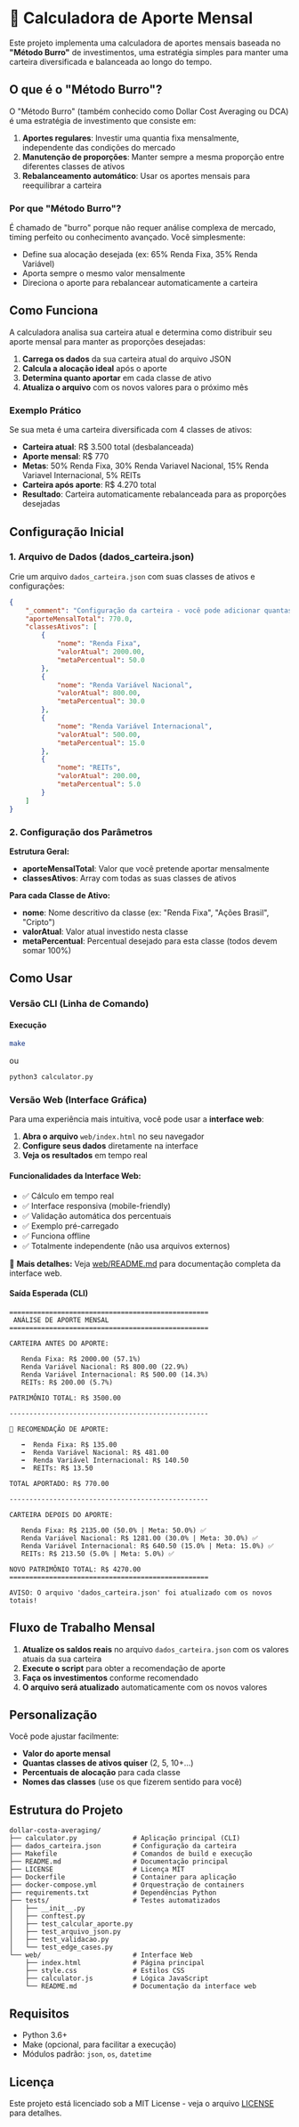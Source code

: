 # 💸 Calculadora de Aporte Mensal

Este projeto implementa uma calculadora de aportes mensais baseada no **"Método Burro"** de investimentos, uma estratégia simples para manter uma carteira diversificada e balanceada ao longo do tempo.

## O que é o "Método Burro"?

O "Método Burro" (também conhecido como Dollar Cost Averaging ou DCA) é uma estratégia de investimento que consiste em:

1. **Aportes regulares**: Investir uma quantia fixa mensalmente, independente das condições do mercado
2. **Manutenção de proporções**: Manter sempre a mesma proporção entre diferentes classes de ativos
3. **Rebalanceamento automático**: Usar os aportes mensais para reequilibrar a carteira

### Por que "Método Burro"?

É chamado de "burro" porque não requer análise complexa de mercado, timing perfeito ou conhecimento avançado. Você simplesmente:
- Define sua alocação desejada (ex: 65% Renda Fixa, 35% Renda Variável)
- Aporta sempre o mesmo valor mensalmente
- Direciona o aporte para rebalancear automaticamente a carteira

## Como Funciona

A calculadora analisa sua carteira atual e determina como distribuir seu aporte mensal para manter as proporções desejadas:

1. **Carrega os dados** da sua carteira atual do arquivo JSON
2. **Calcula a alocação ideal** após o aporte
3. **Determina quanto aportar** em cada classe de ativo
4. **Atualiza o arquivo** com os novos valores para o próximo mês

### Exemplo Prático

Se sua meta é uma carteira diversificada com 4 classes de ativos:
- **Carteira atual**: R$ 3.500 total (desbalanceada)
- **Aporte mensal**: R$ 770
- **Metas**: 50% Renda Fixa, 30% Renda Variavel Nacional, 15% Renda Variavel Internacional, 5% REITs
- **Carteira após aporte**: R$ 4.270 total
- **Resultado**: Carteira automaticamente rebalanceada para as proporções desejadas

## Configuração Inicial

### 1. Arquivo de Dados (dados_carteira.json)

Crie um arquivo `dados_carteira.json` com suas classes de ativos e configurações:

```json
{
    "_comment": "Configuração da carteira - você pode adicionar quantas classes de ativos quiser. Os percentuais devem somar 100%.",
    "aporteMensalTotal": 770.0,
    "classesAtivos": [
        {
            "nome": "Renda Fixa",
            "valorAtual": 2000.00,
            "metaPercentual": 50.0
        },
        {
            "nome": "Renda Variável Nacional",
            "valorAtual": 800.00,
            "metaPercentual": 30.0
        },
        {
            "nome": "Renda Variável Internacional",
            "valorAtual": 500.00,
            "metaPercentual": 15.0
        },
        {
            "nome": "REITs",
            "valorAtual": 200.00,
            "metaPercentual": 5.0
        }
    ]
}
```

### 2. Configuração dos Parâmetros

**Estrutura Geral:**
- **aporteMensalTotal**: Valor que você pretende aportar mensalmente
- **classesAtivos**: Array com todas as suas classes de ativos

**Para cada Classe de Ativo:**
- **nome**: Nome descritivo da classe (ex: "Renda Fixa", "Ações Brasil", "Cripto")
- **valorAtual**: Valor atual investido nesta classe
- **metaPercentual**: Percentual desejado para esta classe (todos devem somar 100%)



## Como Usar

### Versão CLI (Linha de Comando)

#### Execução

```bash
make
```
ou

```bash
python3 calculator.py
```

### Versão Web (Interface Gráfica)

Para uma experiência mais intuitiva, você pode usar a **interface web**:

1. **Abra o arquivo** `web/index.html` no seu navegador
2. **Configure seus dados** diretamente na interface
3. **Veja os resultados** em tempo real

#### Funcionalidades da Interface Web:
- ✅ Cálculo em tempo real
- ✅ Interface responsiva (mobile-friendly)
- ✅ Validação automática dos percentuais
- ✅ Exemplo pré-carregado
- ✅ Funciona offline
- ✅ Totalmente independente (não usa arquivos externos)

📁 **Mais detalhes:** Veja [web/README.md](web/README.md) para documentação completa da interface web.

#### Saída Esperada (CLI)

```
==================================================
 ANÁLISE DE APORTE MENSAL
==================================================

CARTEIRA ANTES DO APORTE:

   Renda Fixa: R$ 2000.00 (57.1%)
   Renda Variável Nacional: R$ 800.00 (22.9%)
   Renda Variável Internacional: R$ 500.00 (14.3%)
   REITs: R$ 200.00 (5.7%)

PATRIMÔNIO TOTAL: R$ 3500.00

--------------------------------------------------

🎯 RECOMENDAÇÃO DE APORTE:

   ➡️  Renda Fixa: R$ 135.00
   ➡️  Renda Variável Nacional: R$ 481.00
   ➡️  Renda Variável Internacional: R$ 140.50
   ➡️  REITs: R$ 13.50

TOTAL APORTADO: R$ 770.00

--------------------------------------------------

CARTEIRA DEPOIS DO APORTE:

   Renda Fixa: R$ 2135.00 (50.0% | Meta: 50.0%) ✅
   Renda Variável Nacional: R$ 1281.00 (30.0% | Meta: 30.0%) ✅
   Renda Variável Internacional: R$ 640.50 (15.0% | Meta: 15.0%) ✅
   REITs: R$ 213.50 (5.0% | Meta: 5.0%) ✅

NOVO PATRIMÔNIO TOTAL: R$ 4270.00
==================================================

AVISO: O arquivo 'dados_carteira.json' foi atualizado com os novos totais!
```

## Fluxo de Trabalho Mensal

1. **Atualize os saldos reais** no arquivo `dados_carteira.json` com os valores atuais da sua carteira
2. **Execute o script** para obter a recomendação de aporte
3. **Faça os investimentos** conforme recomendado
4. **O arquivo será atualizado** automaticamente com os novos valores

## Personalização

Você pode ajustar facilmente:
- **Valor do aporte mensal**
- **Quantas classes de ativos quiser** (2, 5, 10+...)
- **Percentuais de alocação** para cada classe
- **Nomes das classes** (use os que fizerem sentido para você)

## Estrutura do Projeto

```
dollar-costa-averaging/
├── calculator.py              # Aplicação principal (CLI)
├── dados_carteira.json        # Configuração da carteira
├── Makefile                   # Comandos de build e execução
├── README.md                  # Documentação principal
├── LICENSE                    # Licença MIT
├── Dockerfile                 # Container para aplicação
├── docker-compose.yml         # Orquestração de containers
├── requirements.txt           # Dependências Python
├── tests/                     # Testes automatizados
│   ├── __init__.py
│   ├── conftest.py
│   ├── test_calcular_aporte.py
│   ├── test_arquivo_json.py
│   ├── test_validacao.py
│   └── test_edge_cases.py
└── web/                       # Interface Web
    ├── index.html             # Página principal
    ├── style.css              # Estilos CSS
    ├── calculator.js          # Lógica JavaScript
    └── README.md              # Documentação da interface web
```


## Requisitos

- Python 3.6+
- Make (opcional, para facilitar a execução)
- Módulos padrão: `json`, `os`, `datetime`

## Licença

Este projeto está licenciado sob a MIT License - veja o arquivo [LICENSE](LICENSE) para detalhes.
